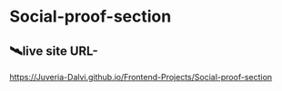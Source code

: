 # Social-proof-section

## 🛰️live site URL- 
 https://Juveria-Dalvi.github.io/Frontend-Projects/Social-proof-section
